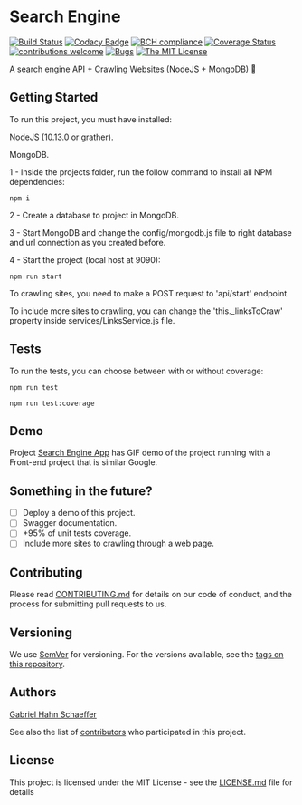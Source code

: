 # Search Engine

[![Build Status](https://travis-ci.com/gabriel-hahn/search-engine.svg?branch=master)](https://travis-ci.com/gabriel-hahn/search-engine) [![Codacy Badge](https://api.codacy.com/project/badge/Grade/80f665bfc0664f19934fd96a275732f7)](https://www.codacy.com/app/gabriel_hahn/search-engine?utm_source=github.com&amp;utm_medium=referral&amp;utm_content=gabriel-hahn/search-engine&amp;utm_campaign=Badge_Grade) [![BCH compliance](https://bettercodehub.com/edge/badge/gabriel-hahn/search-engine?branch=master)](https://bettercodehub.com/) [![Coverage Status](https://coveralls.io/repos/github/gabriel-hahn/search-engine/badge.svg?branch=master)](https://coveralls.io/github/gabriel-hahn/search-engine?branch=master) [![contributions welcome](https://img.shields.io/badge/contributions-welcome-brightgreen.svg?style=flat)](https://github.com/gabriel-hahn/search-engine/pulls) [![Bugs](https://img.shields.io/github/issues/gabriel-hahn/search-engine/bug.svg)](https://github.com/gabriel-hahn/search-engine/issues?utf8=?&q=is%3Aissue+is%3Aopen+label%3Abug) [![The MIT License](https://img.shields.io/badge/license-MIT-blue.svg?style=flat-square)](http://opensource.org/licenses/MIT)

A search engine API + Crawling Websites (NodeJS + MongoDB) :mag_right:

## Getting Started

To run this project, you must have installed:

NodeJS (10.13.0 or grather).

MongoDB.

1 - Inside the projects folder, run the follow command to install all NPM dependencies:

```
npm i
```

2 - Create a database to project in MongoDB.

3 - Start MongoDB and change the config/mongodb.js file to right database and url connection as you created before.

4 - Start the project (local host at 9090):

```
npm run start
```

To crawling sites, you need to make a POST request to 'api/start' endpoint.

To include more sites to crawling, you can change the 'this._linksToCraw' property inside services/LinksService.js file.

## Tests
To run the tests, you can choose between with or without coverage:

```
npm run test
```

```
npm run test:coverage
```

## Demo
Project [Search Engine App](https://github.com/gabriel-hahn/search-engine-app) has GIF demo of the project running with a Front-end project that is similar Google.

## Something in the future?

- [ ] Deploy a demo of this project.
- [ ] Swagger documentation.
- [ ] +95% of unit tests coverage.
- [ ] Include more sites to crawling through a web page.

## Contributing

Please read [CONTRIBUTING.md](https://gist.github.com/PurpleBooth/b24679402957c63ec426) for details on our code of conduct, and the process for submitting pull requests to us.

## Versioning

We use [SemVer](http://semver.org/) for versioning. For the versions available, see the [tags on this repository](https://github.com/search-engine/tags).

## Authors

[Gabriel Hahn Schaeffer](https://github.com/gabriel-hahn/)

See also the list of [contributors](https://github.com/gabriel-hahn/search-engine/contributors) who participated in this project.

## License

This project is licensed under the MIT License - see the [LICENSE.md](LICENSE.md) file for details
